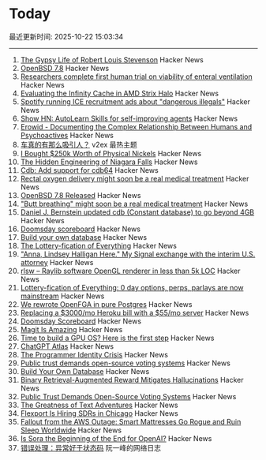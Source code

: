 # Today

最近更新时间: 2025-10-22 15:03:34

--- 
1. [The Gypsy Life of Robert Louis Stevenson](https://hudsonreview.com/2025/10/the-gypsy-life-of-robert-louis-stevenson/) Hacker News
2. [OpenBSD 7.8](https://cdn.openbsd.org/pub/OpenBSD/7.8/ANNOUNCEMENT) Hacker News
3. [Researchers complete first human trial on viability of enteral ventilation](https://newatlas.com/disease/butt-breathing-ignobel-prize/) Hacker News
4. [Evaluating the Infinity Cache in AMD Strix Halo](https://chipsandcheese.com/p/evaluating-the-infinity-cache-in) Hacker News
5. [Spotify running ICE recruitment ads about "dangerous illegals"](https://djmag.com/news/spotify-defends-running-ice-recruitment-ads-about-dangerous-illegals-part-of-us-government) Hacker News
6. [Show HN: AutoLearn Skills for self-improving agents](https://www.autolearn.dev) Hacker News
7. [Erowid - Documenting the Complex Relationship Between Humans and Psychoactives](https://www.erowid.org) Hacker News
8. [车真的有那么吸引人？](https://www.v2ex.com/t/1167462) v2ex 最热主题
9. [I Bought $250k Worth of Physical Nickels](https://twitter.com/opinioncasino/status/1980038177785000114) Hacker News
10. [The Hidden Engineering of Niagara Falls](https://practical.engineering/blog/2025/10/21/the-hidden-engineering-of-niagara-falls) Hacker News
11. [Cdb: Add support for cdb64](https://cdb.cr.yp.to/download.html) Hacker News
12. [Rectal oxygen delivery might soon be a real medical treatment](https://arstechnica.com/science/2025/10/butt-breathing-might-soon-be-a-real-medical-treatment/) Hacker News
13. [OpenBSD 7.8 Released](https://cdn.openbsd.org/pub/OpenBSD/7.8/ANNOUNCEMENT) Hacker News
14. ["Butt breathing" might soon be a real medical treatment](https://arstechnica.com/science/2025/10/butt-breathing-might-soon-be-a-real-medical-treatment/) Hacker News
15. [Daniel J. Bernstein updated cdb (Constant database) to go beyond 4GB](https://cdb.cr.yp.to/) Hacker News
16. [Doomsday scoreboard](https://doomsday.march1studios.com/) Hacker News
17. [Build your own database](https://www.nan.fyi/database) Hacker News
18. [The Lottery-fication of Everything](https://www.dopaminemarkets.com/p/the-lottery-fication-of-everything) Hacker News
19. ["Anna, Lindsey Halligan Here." My Signal exchange with the interim U.S. attorney](https://www.lawfaremedia.org/article/anna--lindsey-halligan-here) Hacker News
20. [rlsw – Raylib software OpenGL renderer in less than 5k LOC](https://github.com/raysan5/raylib/blob/master/src/external/rlsw.h) Hacker News
21. [Lottery-fication of Everything: 0 day options, perps, parlays are now mainstream](https://www.dopaminemarkets.com/p/the-lottery-fication-of-everything) Hacker News
22. [We rewrote OpenFGA in pure Postgres](https://getrover.substack.com/p/how-we-rewrote-openfga-in-pure-postgres) Hacker News
23. [Replacing a $3000/mo Heroku bill with a $55/mo server](https://disco.cloud/blog/how-idealistorg-replaced-a-3000mo-heroku-bill-with-a-55-server/) Hacker News
24. [Doomsday Scoreboard](https://doomsday.march1studios.com/) Hacker News
25. [Magit Is Amazing](https://heiwiper.com/posts/magit-is-awesome/) Hacker News
26. [Time to build a GPU OS? Here is the first step](https://www.notion.so/yifanqiao/Solve-the-GPU-Cost-Crisis-with-kvcached-289da9d1f4d68034b17bf2774201b141) Hacker News
27. [ChatGPT Atlas](https://chatgpt.com/atlas) Hacker News
28. [The Programmer Identity Crisis](https://hojberg.xyz/the-programmer-identity-crisis/) Hacker News
29. [Public trust demands open-source voting systems](https://www.voting.works/news/public-trust-demands-open-source-voting-systems) Hacker News
30. [Build Your Own Database](https://www.nan.fyi/database) Hacker News
31. [Binary Retrieval-Augmented Reward Mitigates Hallucinations](https://arxiv.org/abs/2510.17733) Hacker News
32. [Public Trust Demands Open-Source Voting Systems](https://www.voting.works/news/public-trust-demands-open-source-voting-systems) Hacker News
33. [The Greatness of Text Adventures](https://entropicthoughts.com/the-greatness-of-text-adventures) Hacker News
34. [Flexport Is Hiring SDRs in Chicago](https://job-boards.greenhouse.io/flexport/jobs/5690976?gh_jid=5690976) Hacker News
35. [Fallout from the AWS Outage: Smart Mattresses Go Rogue and Ruin Sleep Worldwide](https://quasa.io/media/the-strangest-fallout-from-the-aws-outage-smart-mattresses-go-rogue-and-ruin-sleep-worldwide) Hacker News
36. [Is Sora the Beginning of the End for OpenAI?](https://calnewport.com/is-sora-the-beginning-of-the-end-for-openai/) Hacker News
37. [错误处理：异常好于状态码](http://www.ruanyifeng.com/blog/2025/10/exception.html) 阮一峰的网络日志
